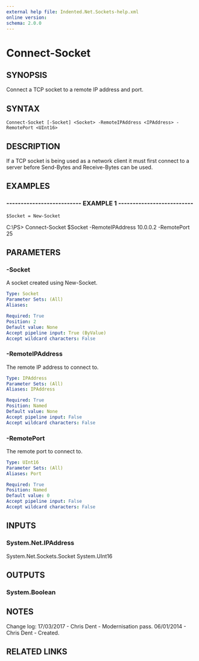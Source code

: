 ```yaml
---
external help file: Indented.Net.Sockets-help.xml
online version: 
schema: 2.0.0
---
```


# Connect-Socket

## SYNOPSIS
Connect a TCP socket to a remote IP address and port.

## SYNTAX

```
Connect-Socket [-Socket] <Socket> -RemoteIPAddress <IPAddress> -RemotePort <UInt16>
```

## DESCRIPTION
If a TCP socket is being used as a network client it must first connect to a server before Send-Bytes and Receive-Bytes can be used.

## EXAMPLES

### -------------------------- EXAMPLE 1 --------------------------
```
$Socket = New-Socket
```

C:\PS\> Connect-Socket $Socket -RemoteIPAddress 10.0.0.2 -RemotePort 25

## PARAMETERS

### -Socket
A socket created using New-Socket.

```yaml
Type: Socket
Parameter Sets: (All)
Aliases: 

Required: True
Position: 2
Default value: None
Accept pipeline input: True (ByValue)
Accept wildcard characters: False
```

### -RemoteIPAddress
The remote IP address to connect to.

```yaml
Type: IPAddress
Parameter Sets: (All)
Aliases: IPAddress

Required: True
Position: Named
Default value: None
Accept pipeline input: False
Accept wildcard characters: False
```

### -RemotePort
The remote port to connect to.

```yaml
Type: UInt16
Parameter Sets: (All)
Aliases: Port

Required: True
Position: Named
Default value: 0
Accept pipeline input: False
Accept wildcard characters: False
```

## INPUTS

### System.Net.IPAddress
System.Net.Sockets.Socket
System.UInt16

## OUTPUTS

### System.Boolean

## NOTES
Change log:
  17/03/2017 - Chris Dent - Modernisation pass.
  06/01/2014 - Chris Dent - Created.

## RELATED LINKS

